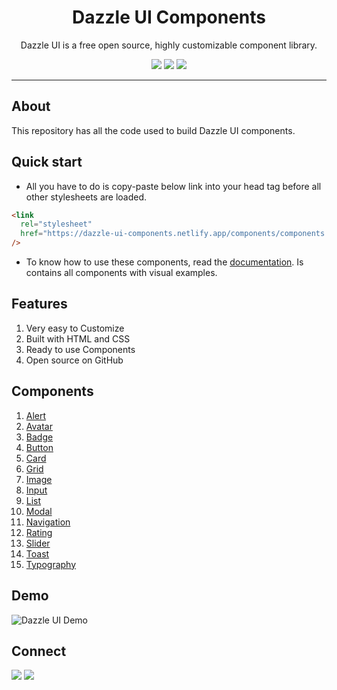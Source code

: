 <div align="center">

# Dazzle UI Components

Dazzle UI is a free open source, highly customizable component library.

![](https://img.shields.io/badge/HTML5-E34F26?style=for-the-badge&logo=html5&logoColor=white)
![](https://img.shields.io/badge/CSS3-1572B6?style=for-the-badge&logo=css3&logoColor=white)
![](https://img.shields.io/badge/JavaScript-F7DF1E?style=for-the-badge&logo=javascript&logoColor=black)

</div>

---

## About

This repository has all the code used to build Dazzle UI components.

## Quick start

- All you have to do is copy-paste below link into your head tag before all other stylesheets are loaded.

```html
<link
  rel="stylesheet"
  href="https://dazzle-ui-components.netlify.app/components/components.css"
/>
```

- To know how to use these components, read the [documentation](https://dazzle-ui.netlify.app). Is contains all components with visual examples.

## Features

1. Very easy to Customize
1. Built with HTML and CSS
1. Ready to use Components
1. Open source on GitHub

## Components

1. [Alert](https://dazzle-ui.netlify.app/pages/alert.html)
1. [Avatar](https://dazzle-ui.netlify.app/pages/avatar.html)
1. [Badge](https://dazzle-ui.netlify.app/pages/badge.html)
1. [Button](https://dazzle-ui.netlify.app/pages/button.html)
1. [Card](https://dazzle-ui.netlify.app/pages/card.html)
1. [Grid](https://dazzle-ui.netlify.app/pages/grid.html)
1. [Image](https://dazzle-ui.netlify.app/pages/image.html)
1. [Input](https://dazzle-ui.netlify.app/pages/input.html)
1. [List](https://dazzle-ui.netlify.app/pages/list.html)
1. [Modal](https://dazzle-ui.netlify.app/pages/modal.html)
1. [Navigation](https://dazzle-ui.netlify.app/pages/navigation.html)
1. [Rating](https://dazzle-ui.netlify.app/pages/rating.html)
1. [Slider](https://dazzle-ui.netlify.app/pages/slider.html)
1. [Toast](https://dazzle-ui.netlify.app/pages/toast.html)
1. [Typography](https://dazzle-ui.netlify.app/pages/typography.html)

## Demo

![Dazzle UI Demo](/images/gif/dazzle_ui_gif.gif)

## Connect

<a href="https://twitter.com/ApurvaSawant11"><img src="https://img.shields.io/badge/Twitter-1DA1F2?style=for-the-badge&logo=twitter&logoColor=white"/></a>
<a href="https://www.linkedin.com/in/apurvasawant11/"><img src="https://img.shields.io/badge/LinkedIn-0077B5?style=for-the-badge&logo=linkedin&logoColor=white"/></a>

